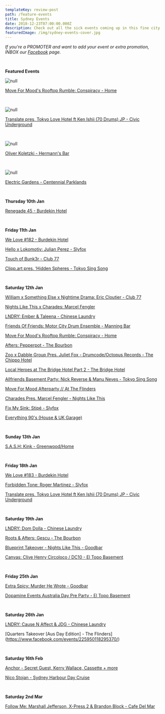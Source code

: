 ```yaml
---
templateKey: review-post
path: /feature-events
title: Sydney Events
date: 2018-12-23T07:00:00.000Z
description: Check out all the sick events coming up in this fine city!
featuredImage: /img/sydney-events-cover.jpg
---
```

_If you're a PROMOTER and want to add your event or extra promotion, INBOX our [Facebook](https://www.facebook.com/ravereviewz) page._

<br>

**Featured Events**

![null](/img/mood.jpg)

[Move For Mood's Rooftop Rumble: Conspiracy - Home](https://www.facebook.com/events/315234675975835/)

<br>

![null](/img/ken-ishii.jpg)

[Translate pres, Tokyo Love Hotel ft Ken Ishii (70 Drums) JP - Civic Underground](https://www.facebook.com/events/268259673875949/)

<br>

![null](/img/oliver.jpg)

[Oliver Koletzki - Hermann's Bar](https://www.facebook.com/events/2146058515712196/)

<br>

![null](/img/eg.jpg)

[Electric Gardens - Centennial Parklands](https://www.facebook.com/events/284358658959133/)

<br>

**Thursday 10th Jan**

[Renegade 45 - Burdekin Hotel](https://www.facebook.com/events/1414443122019583/)

<br>

**Friday 11th Jan**

[We Love #182 - Burdekin Hotel](https://www.facebook.com/events/2107314242688256/)

[Hello x Lokomotiv: Julian Perez - Slyfox](https://www.facebook.com/events/581241565651553/)

[Touch of Bunk3r - Club 77](https://www.facebook.com/events/2244911882453102/)

[Clipp.art pres. ‘Hidden Spheres - Tokyo Sing Song](https://www.facebook.com/events/561872727608767/)

<br>

**Saturday 12th Jan**

[William x Something Else x Nightime Drama: Eric Cloutier - Club 77](https://www.facebook.com/events/295005471126187/)

[Nights Like This x Charades: Marcel Fengler](https://www.facebook.com/events/754650794916220/)

[LNDRY: Ember & Taleena - Chinese Laundry](https://www.facebook.com/events/524043488101256)

[Friends Of Friends: Motor City Drum Ensemble - Manning Bar](https://www.facebook.com/events/350118145575661/)

[Move For Mood's Rooftop Rumble: Conspiracy - Home](https://www.facebook.com/events/315234675975835/)

[Afters: Pepperpot - The Bourbon](https://www.facebook.com/events/224792305066294/')

[Zoo x Dabble Group Pres. Juliet Fox - Drumcode/Octopus Records - The Chippo Hotel](https://www.facebook.com/events/506371759845244/)

[Local Heroes at The Bridge Hotel Part 2 - The Bridge Hotel](https://www.facebook.com/events/1999746566758565/)

[Allfriends Basement Party: Nick Reverse & Manu Neves - Tokyo Sing Song](https://www.facebook.com/events/1938582763118165/)

[Move For Mood Afterparty // At The Flinders](https://www.facebook.com/events/962417110619111/)

[Charades Pres. Marcel Fengler - Nights Like This](https://www.facebook.com/events/754650794916220/)

[Fix My Sink: Stipé - Slyfox](https://www.facebook.com/events/361233281093441/)

[Everything 90's (House & UK Garage)](https://www.facebook.com/events/761371067554133/)

<br>

**Sunday 13th Jan**

[S.A.S.H: Kink - Greenwood/Home](https://www.facebook.com/events/279274252779680/)

<br>

**Friday 18th Jan**

[We Love #183 - Burdekin Hotel](https://www.facebook.com/events/2082228215422071/)

[Forbidden Tone: Roger Martinez - Slyfox](https://www.facebook.com/events/2198466726833036/)

[Translate pres, Tokyo Love Hotel ft Ken Ishii (70 Drums) JP - Civic Underground](https://www.facebook.com/events/268259673875949/)

<br>

**Saturday 19th Jan**

[LNDRY: Dom Dolla - Chinese Laundry](https://www.facebook.com/events/580687795711925/)

[Roots & Afters: Gescu - The Bourbon](https://www.facebook.com/events/739078789799808/)

[Blueprint Takeover - Nights Like This - Goodbar](https://www.facebook.com/events/324080108318623/)

[Canvas: Clive Henry Circoloco / DC10 - El Topo Basement](https://www.facebook.com/events/356915508420492/)

<br>

**Friday 25th Jan**

[Extra Spicy: Murder He Wrote - Goodbar](https://www.facebook.com/events/744341619278481/)

[Dopamine Events Australia Day Pre Party - El Topo Basement](https://www.facebook.com/events/329637797762556/)

<br>

**Saturday 26th Jan**

[LNDRY: Cause N Affect & JDG - Chinese Laundry](https://www.facebook.com/events/2415338141871765/)

\[Quarters Takeover [Aus Day Edition] - The Flinders](https://www.facebook.com/events/225950118295370/)

<br>

**Saturday 16th Feb**

[Anchor - Secret Guest, Kerry Wallace, Cassette + more](https://www.facebook.com/events/407885913344741/)

[Nico Stojan - Sydney Harbour Day Cruise](https://www.facebook.com/events/565024023969951/)

<br>

**Saturday 2nd Mar**

[Follow Me: Marshall Jefferson, X-Press 2 & Brandon Block - Cafe Del Mar](https://www.facebook.com/events/1998886000164449/)
